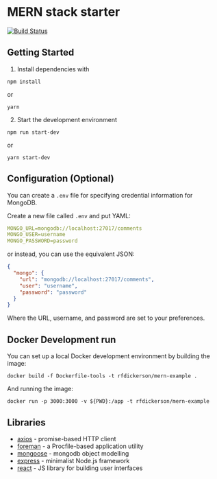 # MERN stack starter

[![Build Status](https://travis-ci.org/rfdickerson/mern-example.svg?branch=master)](https://travis-ci.org/rfdickerson/mern-example)

## Getting Started

1. Install dependencies with 

  ```
  npm install
  ```
  
  or 
  
  ```
  yarn
  ````
  
2. Start the development environment

  ```
  npm run start-dev
  ```
  
  or 
  
  ```
  yarn start-dev
  ```
  
## Configuration (Optional)

You can create a `.env` file for specifying credential information for MongoDB. 

Create a new file called `.env` and put YAML:

```yaml
MONGO_URL=mongodb://localhost:27017/comments
MONGO_USER=username
MONGO_PASSWORD=password
```

or instead, you can use the equivalent JSON:

```json
{
  "mongo": {
    "url": "mongodb://localhost:27017/comments",
    "user": "username",
    "password": "password"
  }
}
```

Where the URL, username, and password are set to your preferences.

## Docker Development run

You can set up a local Docker development environment by building the image:

```
docker build -f Dockerfile-tools -t rfdickerson/mern-example .
```

And running the image:

```
docker run -p 3000:3000 -v ${PWD}:/app -t rfdickerson/mern-example
```

## Libraries

  - [axios](https://github.com/mzabriskie/axios) - promise-based HTTP client
  - [foreman](https://github.com/strongloop/node-foreman) - a Procfile-based application utility
  - [mongoose](http://mongoosejs.com/) - mongodb object modelling
  - [express](https://expressjs.com/) - minimalist Node.js framework
  - [react](https://facebook.github.io/react/) - JS library for building user interfaces
